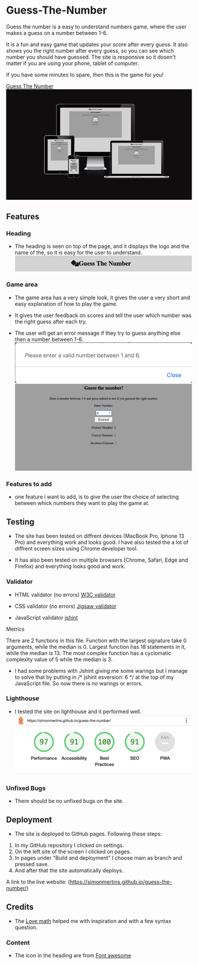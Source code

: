 # Guess-The-Number
Guess the number is a easy to understand numbers game, where the user makes a guess on a number between 1-6.

It is a fun and easy game that updates your score after every guess. It also shows you the right number after every guess, so you can see which number you should have guessed.
The site is responsive so it dosen't matter if you are using your phone, tablet of computer.

If you have some minutes to spare, then this is the game for you!

[Guess The Number](https://simonmertins.github.io/guess-the-number/)
![Screenshot of the site on diffrent screen sizes.](/assets/images/ui.dev.png)

## Features

### Heading
* The heading is seen on top of the page, and it displays the logo and the name of the, so it is easy for the user to understand.
![picture of the heading](/assets/images/heading-number.png)

### Game area
* The game area has a very simple look, it gives the user a very short and easy explanation of how to play the game.

* It gives the user feedback on scores and tell the user which number was the right guess after each try.

* The user will get an error message if they try to guess anything else then a number between 1-6.
![picture of error message](/assets/images/error.png)
![picture of game area](/assets/images/game-area.png)

### Features to add
* one feature i want to add, is to give the user the choice of selecting between whick numbers they want to play the game at.

## Testing
* The site has been tested on diffrent devices (MacBook Pro, Iphone 13 Pro) and everything work and looks good. I have also tested the a lot of diffrent screen sizes using Chrome developer tool.

* It has also been tested on multiple browsers (Chrome, Safari, Edge and Firefox) and everything looks good and work.

### Validator

* HTML validator (no errors) [W3C validator](https://validator.w3.org/nu/?showsource=yes&doc=https%3A%2F%2Fsimonmertins.github.io%2Fguess-the-number%2F)

* CSS validator (no errors) [Jigsaw validator](https://jigsaw.w3.org/css-validator/validator?uri=https%3A%2F%2Fsimonmertins.github.io%2Fguess-the-number%2F&profile=css3svg&usermedium=all&warning=1&vextwarning=&lang=en)

* JavaScript validator [jshint](https://jshint.com)

Metrics

There are 2 functions in this file.
Function with the largest signature take 0 arguments, while the median is 0.
Largest function has 18 statements in it, while the median is 13.
The most complex function has a cyclomatic complexity value of 5 while the median is 3.

* I had some problems with Jshint giving me some warings but I manage to solve that by putting in /* jshint esversion: 6 */ at the top of my JavaScript file.
So now there is no warings or errors.

### Lighthouse
* I tested the site on lighthouse and it performed well.
![picture of lighthouse score](/assets/images/lighthouse-number.png)

### Unfixed Bugs
* There should be no unfixed bugs on the site.

## Deployment
* The site is deployed to GitHub pages. Following these steps:
1. In my GitHub repository I clicked on settings.
1. On the left site of the screen I clicked on pages.
1. In pages under "Build and deployment" I choose main as branch and pressed save.
1. And after that the site automatically deploys.

A link to the live website: (https://simonmertins.github.io/guess-the-number/)

## Credits
* The [Love math](https://github.com/SimonMertins/love-maths/tree/main) helped me with inspiration and with a few syntax question.

### Content
* The icon in the heading are from [Font awesome](https://fontawesome.com)







